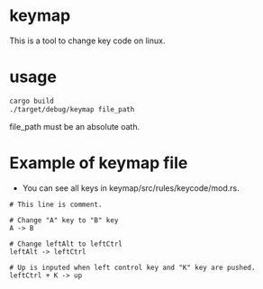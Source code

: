 # keymap
This is a tool to change key code on linux.

# usage
```bash
cargo build
./target/debug/keymap file_path
```
file_path must be an absolute oath.

# Example of keymap file
* You can see all keys in keymap/src/rules/keycode/mod.rs.
```
# This line is comment.

# Change "A" key to "B" key
A -> B

# Change leftAlt to leftCtrl
leftAlt -> leftCtrl

# Up is inputed when left control key and "K" key are pushed.
leftCtrl + K -> up
```
